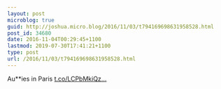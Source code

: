 ```yaml
---
layout: post
microblog: true
guid: http://joshua.micro.blog/2016/11/03/t794169698631958528.html
post_id: 34680
date: 2016-11-04T00:29:45+1100
lastmod: 2019-07-30T17:41:21+1100
type: post
url: /2016/11/03/t794169698631958528.html
---
```

Au**ies in Paris [t.co/LCPbMkiQz...](https://t.co/LCPbMkiQzm)
